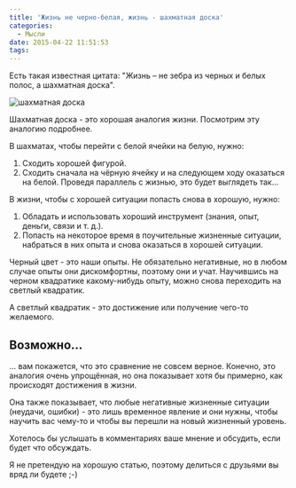 ```yaml
---
title: 'Жизнь не черно-белая, жизнь - шахматная доска'
categories:
  - Мысли
date: 2015-04-22 11:51:53
tags:
---
```


Есть такая известная цитата: "Жизнь – не зебра из черных и белых полос, а шахматная доска".

![шахматная доска](/images/739ecaffc1b5cff74deabfc01eaaa7098fe98641.jpg)

<!--more-->

Шахматная доска - это хорошая аналогия жизни. Посмотрим эту аналогию подробнее.

В шахматах, чтобы перейти с белой ячейки на белую, нужно:

1.  Сходить хорошей фигурой.
2.  Сходить сначала на чёрную ячейку и на следующем ходу оказаться на белой.
Проведя параллель с жизнью, это будет выглядеть так...

В жизни, чтобы с хорошей ситуации попасть снова в хорошую, нужно:

1.  Обладать и использовать хороший инструмент (знания, опыт, деньги, связи и т. д.).
2.  Попасть на некоторое время в поучительные жизненные ситуации, набраться в них опыта и снова оказаться в хорошей ситуации.

Черный цвет - это наши опыты. Не обязательно негативные, но в любом случае опыты они дискомфортны, поэтому они и учат. Научившись на черном квадратике какому-нибудь опыту, можно снова переходить на светлый квадратик.

А светлый квадратик - это достижение или получение чего-то желаемого.

## Возможно...

... вам покажется, что это сравнение не совсем верное. Конечно, это аналогия очень упрощённая, но она показывает хотя бы примерно, как происходят достижения в жизни.

Она также показывает, что любые негативные жизненные ситуации (неудачи, ошибки) - это лишь временное явление и они нужны, чтобы научить вас чему-то и чтобы вы перешли на новый жизненный уровень.

Хотелось бы услышать в комментариях ваше мнение и обсудить, если будет что обсуждать.

Я не претендую на хорошую статью, поэтому делиться с друзьями вы вряд ли будете ;-)